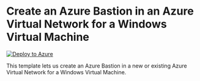 # Create an Azure Bastion in an Azure Virtual Network for a Windows Virtual Machine


[![Deploy to Azure](https://aka.ms/deploytoazurebutton)](https://portal.azure.com/#create/Microsoft.Template/uri/https%3A%2F%2Fraw.githubusercontent.com%2Fmehul-birari%2Fsample-arm-templates%2Fmaster%2Fazure-bastion-vnet-windows-vm%2Fazuredeploy.json)  

This template lets us create an Azure Bastion in a new or existing Azure Virtual Network for a Windows Virtual Machine. 

 